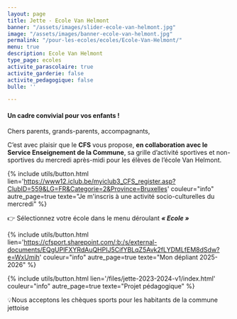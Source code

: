 ```yaml
---
layout: page
title: Jette - Ecole Van Helmont
banner: "/assets/images/slider-ecole-van-helmont.jpg"
image: "/assets/images/banner-ecole-van-helmont.jpg"
permalink: "/pour-les-ecoles/ecoles/Ecole-Van-Helmont/"
menu: true
description: Ecole Van Helmont
type_page: ecoles
activite_parascolaire: true
activite_garderie: false
activite_pedagogique: false
bulle: ''

---
```

#### **Un cadre convivial pour vos enfants !**

Chers parents, grands-parents, accompagnants,

C’est avec plaisir que le **CFS** vous propose, **en collaboration avec le Service Enseignement de la Commune**, sa grille d’activité sportives et non-sportives du mercredi après-midi pour les élèves de l’école Van Helmont.

{% include utils/button.html  
lien='https://www12.iclub.be/myiclub3_CFS_register.asp?ClubID=559&LG=FR&Categorie=2&Province=Bruxelles' couleur="info" autre_page=true texte="Je m'inscris à une activité socio-culturelles du mercredi" %}

👉 Sélectionnez votre école dans le menu déroulant **_« Ecole »_**

{% include utils/button.html lien='https://cfsport.sharepoint.com/:b:/s/external-documents/EQgUPlFXYRdAuQHPIJ5CifYBLqZ5Avk2fLYDMLfEM8dSdw?e=WxUmih' couleur="info" autre_page=true texte="Mon dépliant 2025-2026" %}

{% include utils/button.html lien='/files/jette-2023-2024-v1/index.html' couleur="info" autre_page=true texte="Projet pédagogique" %}

💡Nous acceptons les chèques sports pour les habitants de la commune jettoise
